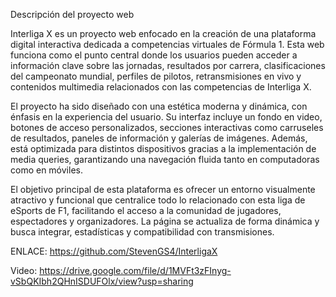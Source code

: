 Descripción del proyecto web

Interliga X es un proyecto web enfocado en la creación de una plataforma digital interactiva dedicada a competencias virtuales de Fórmula 1. Esta web funciona como el punto central donde los usuarios pueden acceder a información clave sobre las jornadas, resultados por carrera, clasificaciones del campeonato mundial, perfiles de pilotos, retransmisiones en vivo y contenidos multimedia relacionados con las competencias de Interliga X.

El proyecto ha sido diseñado con una estética moderna y dinámica, con énfasis en la experiencia del usuario. Su interfaz incluye un fondo en video, botones de acceso personalizados, secciones interactivas como carruseles de resultados, paneles de información y galerías de imágenes. Además, está optimizada para distintos dispositivos gracias a la implementación de media queries, garantizando una navegación fluida tanto en computadoras como en móviles.

El objetivo principal de esta plataforma es ofrecer un entorno visualmente atractivo y funcional que centralice todo lo relacionado con esta liga de eSports de F1, facilitando el acceso a la comunidad de jugadores, espectadores y organizadores. La página se actualiza de forma dinámica y busca integrar, estadísticas y compatibilidad con transmisiones.


ENLACE: https://github.com/StevenGS4/InterligaX


Video: https://drive.google.com/file/d/1MVFt3zFInyg-vSbQKIbh2QHnISDUFOlx/view?usp=sharing
